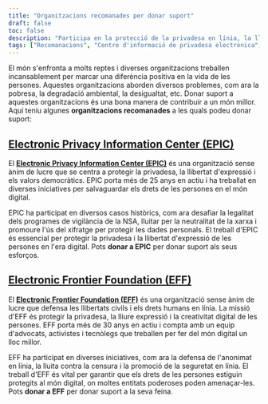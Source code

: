 ```yaml
---
title: "Organitzacions recomanades per donar suport"
draft: false
toc: false
description: "Participa en la protecció de la privadesa en línia, la llibertat d'expressió i els valors democràtics donant suport a l'Electronic Privacy Information Center (EPIC) i a la Electronic Frontier Foundation (EFF). Aquestes organitzacions treballen incansablement per salvaguardar els vostres drets en el món digital. La teva donació pot ajudar a finançar els advocats, activistes i tecnòlegs d'EFF en els seus esforços per defensar els drets humans i les llibertats en línia. Uneix-te a la causa avui visitant els enllaços proporcionats."
tags: ["Recomanacions", "Centre d'informació de privadesa electrònica", "ÈPIC", "Fundació Frontera Electrònica", "EFF", "privadesa", "llibertat d'expressió", "valors democràtics", "missió", "llibertats civils", "drets humans", "advocats", "activistes", "tecnòlegs", "lliure expressió", "creativitat digital"]
---
```


El món s'enfronta a molts reptes i diverses organitzacions treballen incansablement per marcar una diferència positiva en la vida de les persones. Aquestes organitzacions aborden diversos problemes, com ara la pobresa, la degradació ambiental, la desigualtat, etc. Donar suport a aquestes organitzacions és una bona manera de contribuir a un món millor. Aquí teniu algunes **organitzacions recomanades** a les quals podeu donar suport:

## [Electronic Privacy Information Center (EPIC)](https://donatenow.networkforgood.org/epic)

El [**Electronic Privacy Information Center (EPIC)**](https://donatenow.networkforgood.org/epic) és una organització sense ànim de lucre que se centra a protegir la privadesa, la llibertat d'expressió i els valors democràtics. EPIC porta més de 25 anys en actiu i ha treballat en diverses iniciatives per salvaguardar els drets de les persones en el món digital.

EPIC ha participat en diversos casos històrics, com ara desafiar la legalitat dels programes de vigilància de la NSA, lluitar per la neutralitat de la xarxa i promoure l'ús del xifratge per protegir les dades personals. El treball d'EPIC és essencial per protegir la privadesa i la llibertat d'expressió de les persones en l'era digital. Pots **donar a EPIC** per donar suport als seus esforços.

## [Electronic Frontier Foundation (EFF)](https://www.eff.org/issues/bloggers/legal/join)

El [**Electronic Frontier Foundation (EFF)**](https://www.eff.org/issues/bloggers/legal/join) és una organització sense ànim de lucre que defensa les llibertats civils i els drets humans en línia. La missió d'EFF és protegir la privadesa, la lliure expressió i la creativitat digital de les persones. EFF porta més de 30 anys en actiu i compta amb un equip d'advocats, activistes i tecnòlegs que treballen per fer del món digital un lloc millor.

EFF ha participat en diverses iniciatives, com ara la defensa de l'anonimat en línia, la lluita contra la censura i la promoció de la seguretat en línia. El treball d'EFF és vital per garantir que els drets de les persones estiguin protegits al món digital, on moltes entitats poderoses poden amenaçar-les. Pots **donar a EFF** per donar suport a la seva feina.
